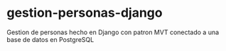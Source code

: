 # gestion-personas-django
Gestion de personas hecho en Django con patron MVT conectado a una base de datos en PostgreSQL
